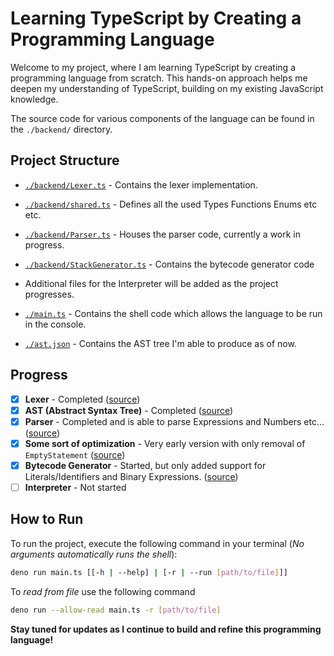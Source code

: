 # Learning TypeScript by Creating a Programming Language

Welcome to my project, where I am learning TypeScript by creating a programming language from scratch. This hands-on approach helps me deepen my understanding of TypeScript, building on my existing JavaScript knowledge.

The source code for various components of the language can be found in the `./backend/` directory.

## Project Structure

- [`./backend/Lexer.ts`](./backend/Lexer.ts) - Contains the lexer implementation.
- [`./backend/shared.ts`](./backend/shared.ts) - Defines all the used Types Functions Enums etc etc.
- [`./backend/Parser.ts`](./backend/Parser.ts) - Houses the parser code, currently a work in progress.
- [`./backend/StackGenerator.ts`](./backend/StackGenerator.ts) - Contains the bytecode generator code
- Additional files for the Interpreter will be added as the project progresses.

- [`./main.ts`](./main.ts) - Contains the shell code which allows the language to be run in the console.
- [`./ast.json`](./ast.json) - Contains the AST tree I'm able to produce as of now.

## Progress

- [x] **Lexer** - Completed ([source](./backend/Lexer.ts))
- [x] **AST (Abstract Syntax Tree)** - Completed ([source](./backend/shared.ts))
- [x] **Parser** - Completed and is able to parse Expressions and Numbers etc... ([source](./backend/Parser.ts))
- [x] **Some sort of optimization** - Very early version with only removal of `EmptyStatement` ([source](./backend/ConstantFolding.ts))
- [x] **Bytecode Generator** - Started, but only added support for Literals/Identifiers and Binary Expressions. ([source](./backend/StackGenerator.ts))
- [ ] **Interpreter** - Not started

## How to Run

To run the project, execute the following command in your terminal (*No arguments automatically runs the shell*):

```bash
deno run main.ts [[-h | --help] | [-r | --run [path/to/file]]]
```

To *read from file* use the following command

```bash
deno run --allow-read main.ts -r [path/to/file]
```

**Stay tuned for updates as I continue to build and refine this programming language!**
